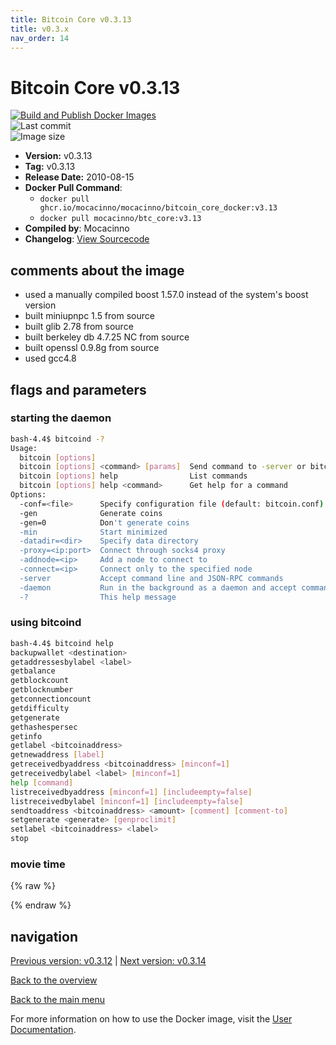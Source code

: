 ```yaml
---
title: Bitcoin Core v0.3.13
title: v0.3.x
nav_order: 14
---
```


# Bitcoin Core v0.3.13

[![Build and Publish Docker Images](https://github.com/mocacinno/bitcoin_core_docker/actions/workflows/build-and-publish.yml/badge.svg?branch=v3.13)](https://github.com/mocacinno/bitcoin_core_docker/actions/workflows/build-and-publish.yml)  
![Last commit](https://badgen.net/github/last-commit/mocacinno/bitcoin_core_docker/v3.13)  
![Image size](https://badgen.net/docker/size/mocacinno/btc_core/v3.13?color=green)  

- **Version:** v0.3.13
- **Tag:** v0.3.13
- **Release Date:** 2010-08-15
- **Docker Pull Command**:
  - `docker pull ghcr.io/mocacinno/mocacinno/bitcoin_core_docker:v3.13`
  - `docker pull mocacinno/btc_core:v3.13`
- **Compiled by**: Mocacinno
- **Changelog**: [View Sourcecode](https://github.com/bitcoin/bitcoin/tree/v0.3.13)

## comments about the image

- used a manually compiled boost 1.57.0 instead of the system's boost version
- built miniupnpc 1.5 from source
- built glib 2.78 from source
- built berkeley db 4.7.25 NC from source
- built openssl 0.9.8g from source
- used gcc4.8

## flags and parameters

### starting the daemon

```bash
bash-4.4$ bitcoind -?
Usage:
  bitcoin [options]
  bitcoin [options] <command> [params]  Send command to -server or bitcoind
  bitcoin [options] help                List commands
  bitcoin [options] help <command>      Get help for a command
Options:
  -conf=<file>      Specify configuration file (default: bitcoin.conf)
  -gen              Generate coins
  -gen=0            Don't generate coins
  -min              Start minimized
  -datadir=<dir>    Specify data directory
  -proxy=<ip:port>  Connect through socks4 proxy
  -addnode=<ip>     Add a node to connect to
  -connect=<ip>     Connect only to the specified node
  -server           Accept command line and JSON-RPC commands
  -daemon           Run in the background as a daemon and accept commands
  -?                This help message
```

### using bitcoind

```bash
bash-4.4$ bitcoind help
backupwallet <destination>
getaddressesbylabel <label>
getbalance
getblockcount
getblocknumber
getconnectioncount
getdifficulty
getgenerate
gethashespersec
getinfo
getlabel <bitcoinaddress>
getnewaddress [label]
getreceivedbyaddress <bitcoinaddress> [minconf=1]
getreceivedbylabel <label> [minconf=1]
help [command]
listreceivedbyaddress [minconf=1] [includeempty=false]
listreceivedbylabel [minconf=1] [includeempty=false]
sendtoaddress <bitcoinaddress> <amount> [comment] [comment-to]
setgenerate <generate> [genproclimit]
setlabel <bitcoinaddress> <label>
stop
```

### movie time

{% raw %}
<link rel="stylesheet" href="https://mocacinno.com/asciinema-player.css">
   <div id="fullnode"></div>
   <script src="https://mocacinno.com/asciinema-player.min.js"></script>
   <script>
      AsciinemaPlayer.create('./casts/v0.3.13.cast', document.getElementById('fullnode'));
   </script>
{% endraw %}

## navigation

[Previous version: v0.3.12](./v3.12.md) | [Next version: v0.3.14](./v3.14.md)

[Back to the overview](./Readme.md)

[Back to the main menu](../Readme.md)

For more information on how to use the Docker image, visit the [User Documentation](../userdocs/Readme.md).
